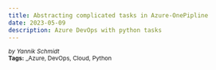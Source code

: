 ```yaml
---
title: Abstracting complicated tasks in Azure-OnePipline
date: 2023-05-09
description: Azure DevOps with python tasks
---
```


<sup style="font-style: italic;">by Yannik Schmidt</sup><br>
<sup>**Tags:** _Azure, DevOps, Cloud, Python</sup>
